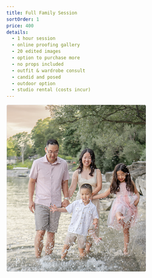 ```yaml
---
title: Full Family Session
sortOrder: 1
price: 400
details:
  - 1 hour session
  - online proofing gallery
  - 20 edited images
  - option to purchase more
  - no props included
  - outfit & wardrobe consult
  - candid and posed
  - outdoor option
  - studio rental (costs incur)
---
```


![Full Family Package](../../assets/fullFamilyPackage.png)
